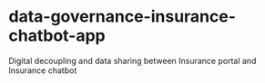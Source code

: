 # data-governance-insurance-chatbot-app
Digital decoupling and data sharing between Insurance portal and Insurance chatbot
